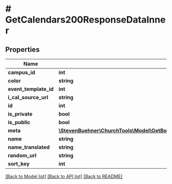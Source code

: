 # # GetCalendars200ResponseDataInner

## Properties

Name | Type | Description | Notes
------------ | ------------- | ------------- | -------------
**campus_id** | **int** |  | [optional]
**color** | **string** |  | [optional]
**event_template_id** | **int** |  | [optional]
**i_cal_source_url** | **string** |  | [optional]
**id** | **int** |  | [optional]
**is_private** | **bool** |  | [optional]
**is_public** | **bool** |  | [optional]
**meta** | [**\StevenBuehner\ChurchTools\Model\GetBookings200ResponseDataInnerBaseAdditionalsInnerMeta**](GetBookings200ResponseDataInnerBaseAdditionalsInnerMeta.md) |  | [optional]
**name** | **string** |  | [optional]
**name_translated** | **string** |  | [optional]
**random_url** | **string** |  | [optional]
**sort_key** | **int** |  | [optional]

[[Back to Model list]](../../README.md#models) [[Back to API list]](../../README.md#endpoints) [[Back to README]](../../README.md)
